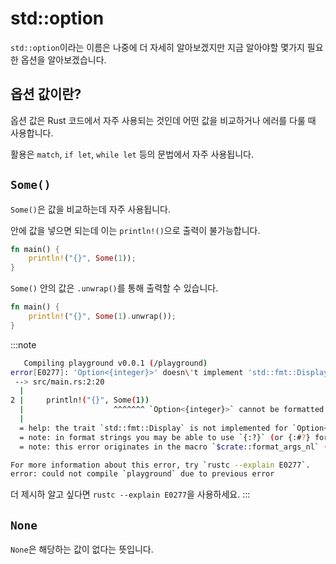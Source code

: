 # std::option

`std::option`이라는 이름은 나중에 더 자세히 알아보겠지만 지금 알아야할 몇가지 필요한 옵션을 알아보겠습니다.

## 옵션 값이란?

옵션 값은 Rust 코드에서 자주 사용되는 것인데 어떤 값을 비교하거나 에러를 다룰 때 사용합니다.

활용은 `match`, `if let`, `while let` 등의 문법에서 자주 사용됩니다.

## `Some()`

`Some()`은 값을 비교하는데 자주 사용됩니다.

안에 값을 넣으면 되는데 이는 `println!()`으로 출력이 불가능합니다.

```rust
fn main() {
    println!("{}", Some(1));
}
```

`Some()` 안의 값은 `.unwrap()`를 통해 출력할 수 있습니다.

```rust
fn main() {
    println!("{}", Some(1).unwrap());
}
```

:::note

```sh
   Compiling playground v0.0.1 (/playground)
error[E0277]: 'Option<{integer}>' doesn\'t implement 'std::fmt::Display'
 --> src/main.rs:2:20
  |
2 |     println!("{}", Some(1))
  |                    ^^^^^^^ `Option<{integer}>` cannot be formatted with the default formatter
  |
  = help: the trait `std::fmt::Display` is not implemented for `Option<{integer}>`
  = note: in format strings you may be able to use `{:?}` (or {:#?} for pretty-print) instead
  = note: this error originates in the macro `$crate::format_args_nl` (in Nightly builds, run with -Z macro-backtrace for more info)

For more information about this error, try `rustc --explain E0277`.
error: could not compile `playground` due to previous error
```

더 제시하 알고 싶다면 `rustc --explain E0277`을 사용하세요.
:::

## `None`

`None`은 해당하는 값이 없다는 뜻입니다.
